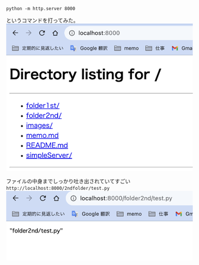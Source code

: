 ```
python -m http.server 8000
```
というコマンドを打ってみた。
![http://localhost:8000/](images/image.png)

ファイルの中身までしっかり吐き出されていてすごい
`http://localhost:8000/2ndfolder/test.py`
![/2ndfolder/test.py](images/image2.png)

